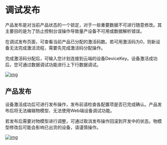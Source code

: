 # 调试发布

产品发布是对当前产品状态的一个锁定，对于一些重要数据不可进行随意修改。其主要目的是为了防止控制台误操作导致量产设备不可用或数据解析错误。

在调试发布页面，可查看当前产品已分配的激活码数。若可用激活码为0，则新设备无法完成激活流程，需要先完成激活码分配操作。

完成激活码分配后，可输入您计划连接到云端的设备DeviceKey。设备激活成功后，您可通过数据调试功能进行上下行数据调试。

<a data-fancybox title="img" href="/zh/deviceDevelop/creatproduct/productrelease01.png">![img](/zh/deviceDevelop/creatproduct/productrelease01.png)</a>

## 产品发布

设备激活成功后可进行发布操作，发布前请检查各配置项是否已完成确认。产品发布后将无法编辑物模型、无法使用Web端设备调试功能。

若发布后需要对物模型进行调整，可通过取消发布操作回滚到开发中的状态。物模型修改后可能会影响已出货的设备，请谨慎操作。

<a data-fancybox title="img" href="/zh/deviceDevelop/creatproduct/productrelease02.png">![img](/zh/deviceDevelop/creatproduct/productrelease02.png)</a>
